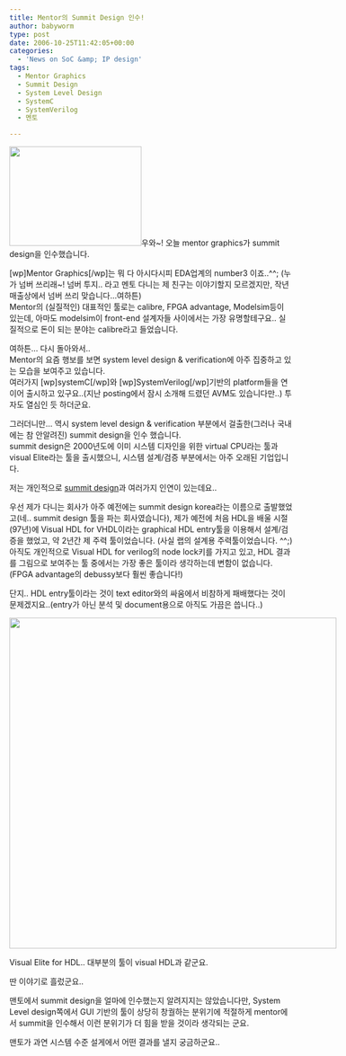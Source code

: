 ```yaml
---
title: Mentor의 Summit Design 인수!
author: babyworm
type: post
date: 2006-10-25T11:42:05+00:00
categories:
  - 'News on SoC &amp; IP design'
tags:
  - Mentor Graphics
  - Summit Design
  - System Level Design
  - SystemC
  - SystemVerilog
  - 멘토

---
```

<img loading="lazy" decoding="async" src="https://i0.wp.com/babyworm.net/wordpress/wp-content/uploads/1/cfile2.uf.112C93504D6A7AA13F38CE.jpg?resize=235%2C177" class="alignright" width="235" height="177" alt="" data-recalc-dims="1" />우와~! 오늘 mentor graphics가 summit design을 인수했습니다. 

[wp]Mentor Graphics[/wp]는 뭐 다 아시다시피 EDA업계의 number3 이죠..^^; (누가 넘버 쓰리래~! 넘버 투지.. 라고 멘토 다니는 제 친구는 이야기할지 모르겠지만, 작년 매출상에서 넘버 쓰리 맞습니다&#8230;여하튼)  
Mentor의 (실질적인) 대표적인 툴로는 calibre, FPGA advantage, Modelsim등이 있는데, 아마도 modelsim이 front-end 설계자들 사이에서는 가장 유명할테구요.. 실질적으로 돈이 되는 분야는 calibre라고 들었습니다.

여하튼&#8230; 다시 돌아와서..  
Mentor의 요즘 행보를 보면 system level design & verification에 아주 집중하고 있는 모습을 보여주고 있습니다.  
여러가지 [wp]systemC[/wp]와 [wp]SystemVerilog[/wp]기반의 platform들을 연이어 출시하고 있구요..(지난 posting에서 잠시 소개해 드렸던 AVM도 있습니다만..) 투자도 열심인 듯 하더군요.

그러더니만&#8230; 역시 system level design & verification 부분에서 걸출한(그러나 국내에는 참 안알려진) summit design을 인수 했습니다.  
summit design은 2000년도에 이미 시스템 디자인을 위한 virtual CPU라는 툴과 visual Elite라는 툴을 출시했으니, 시스템 설계/검증 부분에서는 아주 오래된 기업입니다. 

저는 개인적으로 [summit design][1]과 여러가지 인연이 있는데요..

우선 제가 다니는 회사가 아주 예전에는 summit design korea라는 이름으로 출발했었고(네.. summit design 툴을 파는 회사였습니다), 제가 예전에 처음 HDL을 배울 시절(97년)에 Visual HDL for VHDL이라는 graphical HDL entry툴을 이용해서 설계/검증을 했었고, 약 2년간 제 주력 툴이었습니다. (사실 랩의 설계용 주력툴이었습니다. ^^;)  
아직도 개인적으로 Visual HDL for verilog의 node lock키를 가지고 있고, HDL 결과를 그림으로 보여주는 툴 중에서는 가장 좋은 툴이라 생각하는데 변함이 없습니다. (FPGA advantage의 debussy보다 훨씬 좋습니다!)

단지.. HDL entry툴이라는 것이 text editor와의 싸움에서 비참하게 패배했다는 것이 문제겠지요..(entry가 아닌 분석 및 document용으로 아직도 가끔은 씁니다..)  


<div style="width: 592px" class="wp-caption aligncenter">
  <img loading="lazy" decoding="async" src="https://i0.wp.com/babyworm.net/wordpress/wp-content/uploads/1/cfile1.uf.11613D4F4D6A7AA1251A70.gif?resize=582%2C589" width="582" height="589" alt="" data-recalc-dims="1" />
  
  <p class="wp-caption-text">
    Visual Elite for HDL.. 대부분의 툴이 visual HDL과 같군요.
  </p>
</div>

  
딴 이야기로 흘렀군요..

맨토에서 summit design을 얼마에 인수했는지 알려지지는 않았습니다만, System Level design쪽에서 GUI 기반의 툴이 상당히 창궐하는 분위기에 적절하게 mentor에서 summit을 인수해서 이런 분위기가 더 힘을 받을 것이라 생각되는 군요. 

맨토가 과연 시스템 수준 설게에서 어떤 결과를 낼지 궁금하군요..

 [1]: http://www.summit-design.com/